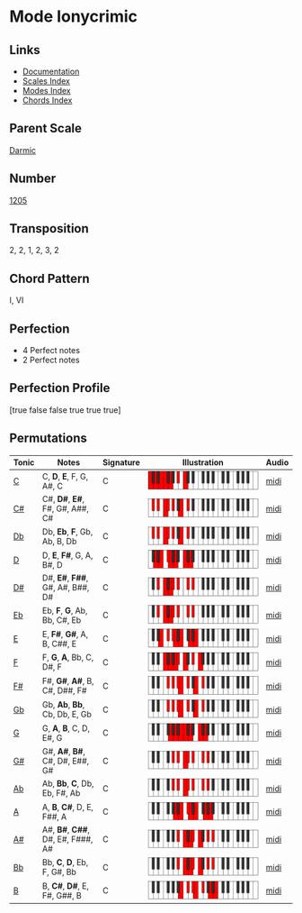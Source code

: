 # Mode Ionycrimic

## Links

- [Documentation](README.md)
- [Scales Index](Scales.md)
- [Modes Index](Modes.md)
- [Chords Index](Chords.md)

## Parent Scale

[Darmic](ScaleDarmic.md)

## Number

[1205](https://ianring.com/musictheory/scales/1205)

## Transposition

2, 2, 1, 2, 3, 2

## Chord Pattern

I, VI

## Perfection

- 4 Perfect notes
- 2 Perfect notes

## Perfection Profile

[true false false true true true]

## Permutations

| Tonic | Notes | Signature | Illustration | Audio |
|-------|-------|-----------|--------------|-------|
| [C](ModeCNaturalIonycrimic.md) | C, **D**, **E**, F, G, A#, C | C | ![CNaturalIonycrimic](ModeCNaturalIonycrimic.png) | [midi](https://github.com/edipermadi/music/blob/main/docs/ModeCNaturalIonycrimic.mid?raw=true) |
| [C#](ModeCSharpIonycrimic.md) | C#, **D#**, **E#**, F#, G#, A##, C# | C | ![CSharpIonycrimic](ModeCSharpIonycrimic.png) | [midi](https://github.com/edipermadi/music/blob/main/docs/ModeCSharpIonycrimic.mid?raw=true) |
| [Db](ModeDFlatIonycrimic.md) | Db, **Eb**, **F**, Gb, Ab, B, Db | C | ![DFlatIonycrimic](ModeDFlatIonycrimic.png) | [midi](https://github.com/edipermadi/music/blob/main/docs/ModeDFlatIonycrimic.mid?raw=true) |
| [D](ModeDNaturalIonycrimic.md) | D, **E**, **F#**, G, A, B#, D | C | ![DNaturalIonycrimic](ModeDNaturalIonycrimic.png) | [midi](https://github.com/edipermadi/music/blob/main/docs/ModeDNaturalIonycrimic.mid?raw=true) |
| [D#](ModeDSharpIonycrimic.md) | D#, **E#**, **F##**, G#, A#, B##, D# | C | ![DSharpIonycrimic](ModeDSharpIonycrimic.png) | [midi](https://github.com/edipermadi/music/blob/main/docs/ModeDSharpIonycrimic.mid?raw=true) |
| [Eb](ModeEFlatIonycrimic.md) | Eb, **F**, **G**, Ab, Bb, C#, Eb | C | ![EFlatIonycrimic](ModeEFlatIonycrimic.png) | [midi](https://github.com/edipermadi/music/blob/main/docs/ModeEFlatIonycrimic.mid?raw=true) |
| [E](ModeENaturalIonycrimic.md) | E, **F#**, **G#**, A, B, C##, E | C | ![ENaturalIonycrimic](ModeENaturalIonycrimic.png) | [midi](https://github.com/edipermadi/music/blob/main/docs/ModeENaturalIonycrimic.mid?raw=true) |
| [F](ModeFNaturalIonycrimic.md) | F, **G**, **A**, Bb, C, D#, F | C | ![FNaturalIonycrimic](ModeFNaturalIonycrimic.png) | [midi](https://github.com/edipermadi/music/blob/main/docs/ModeFNaturalIonycrimic.mid?raw=true) |
| [F#](ModeFSharpIonycrimic.md) | F#, **G#**, **A#**, B, C#, D##, F# | C | ![FSharpIonycrimic](ModeFSharpIonycrimic.png) | [midi](https://github.com/edipermadi/music/blob/main/docs/ModeFSharpIonycrimic.mid?raw=true) |
| [Gb](ModeGFlatIonycrimic.md) | Gb, **Ab**, **Bb**, Cb, Db, E, Gb | C | ![GFlatIonycrimic](ModeGFlatIonycrimic.png) | [midi](https://github.com/edipermadi/music/blob/main/docs/ModeGFlatIonycrimic.mid?raw=true) |
| [G](ModeGNaturalIonycrimic.md) | G, **A**, **B**, C, D, E#, G | C | ![GNaturalIonycrimic](ModeGNaturalIonycrimic.png) | [midi](https://github.com/edipermadi/music/blob/main/docs/ModeGNaturalIonycrimic.mid?raw=true) |
| [G#](ModeGSharpIonycrimic.md) | G#, **A#**, **B#**, C#, D#, E##, G# | C | ![GSharpIonycrimic](ModeGSharpIonycrimic.png) | [midi](https://github.com/edipermadi/music/blob/main/docs/ModeGSharpIonycrimic.mid?raw=true) |
| [Ab](ModeAFlatIonycrimic.md) | Ab, **Bb**, **C**, Db, Eb, F#, Ab | C | ![AFlatIonycrimic](ModeAFlatIonycrimic.png) | [midi](https://github.com/edipermadi/music/blob/main/docs/ModeAFlatIonycrimic.mid?raw=true) |
| [A](ModeANaturalIonycrimic.md) | A, **B**, **C#**, D, E, F##, A | C | ![ANaturalIonycrimic](ModeANaturalIonycrimic.png) | [midi](https://github.com/edipermadi/music/blob/main/docs/ModeANaturalIonycrimic.mid?raw=true) |
| [A#](ModeASharpIonycrimic.md) | A#, **B#**, **C##**, D#, E#, F###, A# | C | ![ASharpIonycrimic](ModeASharpIonycrimic.png) | [midi](https://github.com/edipermadi/music/blob/main/docs/ModeASharpIonycrimic.mid?raw=true) |
| [Bb](ModeBFlatIonycrimic.md) | Bb, **C**, **D**, Eb, F, G#, Bb | C | ![BFlatIonycrimic](ModeBFlatIonycrimic.png) | [midi](https://github.com/edipermadi/music/blob/main/docs/ModeBFlatIonycrimic.mid?raw=true) |
| [B](ModeBNaturalIonycrimic.md) | B, **C#**, **D#**, E, F#, G##, B | C | ![BNaturalIonycrimic](ModeBNaturalIonycrimic.png) | [midi](https://github.com/edipermadi/music/blob/main/docs/ModeBNaturalIonycrimic.mid?raw=true) |
